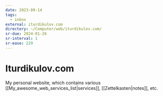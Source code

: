 ```yaml
---
date: 2023-09-14
tags:
  - inbox
external: iturdikulov.com
directory: ~/Computer/web/iturdikulov.com/
sr-due: 2024-01-26
sr-interval: 1
sr-ease: 229
---
```


# Iturdikulov.com

My personal website, which contains various
[[My_awesome_web_services_list|services]], [[Zettelkasten|notes]], etc.

